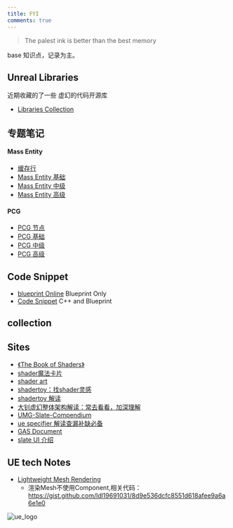 ```yaml
---
title: FYI
comments: true
---
```


> The palest ink is better than the best memory

base 知识点，记录为主。



## Unreal Libraries

近期收藏的了一些 虚幻的代码开源库

- [Libraries Collection](../Tools/00.md)

## 专题笔记

#### Mass Entity
- [缓存行](./ECS/cacheline.md)
- [Mass Entity 基础](./ECS/Mass.md)
- [Mass Entity 中级](./ECS/Mass-Mid.md)
- [Mass Entity 高级](./ECS/Mass-Advanced.md)

#### PCG
- [PCG 节点](../PCG/04PCGNode.md)
- [PCG 基础](../PCG/00PCG_Base.md)
- [PCG 中级](../PCG/01PCG_Mid.md)
- [PCG 高级](../PCG/03PCG_Advanced.md)





## Code Snippet

- [blueprint Online](https://blueprintue.com/type/blueprint/) Blueprint Only
- [Code Snippet](https://dev.epicgames.com/community/unreal-engine/snippets) C++ and Blueprint

## collection

## Sites
- [《The Book of Shaders》](https://github.com/patriciogonzalezvivo/thebookofshaders) 
- [shader魔法卡片](https://github.com/patriciogonzalezvivo/PixelSpiritDeck) 
- [shader art](https://www.youtube.com/watch?v=f4s1h2YETNY)
- [shadertoy：找shader灵感](https://www.shadertoy.com/)
- [shadertoy 解读](https://zhuanlan.zhihu.com/p/542447481)
- [大钊虚幻整体架构解读：常去看看，加深理解](https://www.zhihu.com/column/insideue4)
- [UMG-Slate-Compendium](https://github.com/YawLighthouse/UMG-Slate-Compendium)
- [ue specifier 解读查漏补缺必备](https://github.com/fjz13/UnrealSpecifiers/)
- [GAS Document](https://github.com/tranek/GASDocumentatio)
- [slate UI 介绍](https://myslate.readthedocs.io/en/latest/index.html)

## UE tech Notes
- [Lightweight Mesh Rendering](https://godofpen.notion.site/Lightweight-Mesh-Rendering-Render-Static-Mesh-without-Component-d9454730ab7749f4b3dfb93dde2f7bc9)
  - 渲染Mesh不使用Component,相关代码：https://gist.github.com/ldl19691031/8d9e536dcfc8551d618afee9a6a6e1e0
  




![ue_logo](../assets/images/00_image-1.png)